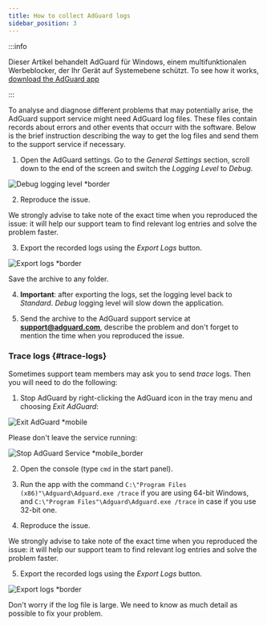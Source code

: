 ```yaml
---
title: How to collect AdGuard logs
sidebar_position: 3
---
```


:::info

Dieser Artikel behandelt AdGuard für Windows, einem multifunktionalen Werbeblocker, der Ihr Gerät auf Systemebene schützt. To see how it works, [download the AdGuard app](https://adguard.com/download.html?auto=true)

:::

To analyse and diagnose different problems that may potentially arise, the AdGuard support service might need AdGuard log files. These files contain records about errors and other events that occurr with the software. Below is the brief instruction describing the way to get the log files and send them to the support service if necessary.

1. Open the AdGuard settings. Go to the *General Settings* section, scroll down to the end of the screen and switch the *Logging Level* to *Debug*.

![Debug logging level *border](https://cdn.adtidy.org/content/kb/ad_blocker/windows/solving-problems/adg-logs-1.png)

2. Reproduce the issue.

We strongly advise to take note of the exact time when you reproduced the issue: it will help our support team to find relevant log entries and solve the problem faster.

3. Export the recorded logs using the *Export Logs* button.

![Export logs *border](https://cdn.adtidy.org/content/kb/ad_blocker/windows/solving-problems/adg-logs-2.png)

Save the archive to any folder.

4. **Important**: after exporting the logs, set the logging level back to *Standard*. *Debug* logging level will slow down the application.

5. Send the archive to the AdGuard support service at **support@adguard.com**, describe the problem and don't forget to mention the time when you reproduced the issue.

### Trace logs {#trace-logs}

Sometimes support team members may ask you to send *trace* logs. Then you will need to do the following:

1. Stop AdGuard by right-clicking the AdGuard icon in the tray menu and choosing *Exit AdGuard*:

![Exit AdGuard *mobile](https://cdn.adtidy.org/content/kb/ad_blocker/windows/solving-problems/adg-logs-3.png)

Please don't leave the service running:

![Stop AdGuard Service *mobile_border](https://cdn.adtidy.org/public/Adguard/kb/newscreenshots/En/eng_logs_4.png)

2. Open the console (type `cmd` in the start panel).

3. Run the app with the command `C:\"Program Files (x86)"\Adguard\Adguard.exe /trace` if you are using 64-bit Windows, and `C:\"Program Files"\Adguard\Adguard.exe /trace` in case if you use 32-bit one.

4. Reproduce the issue.

We strongly advise to take note of the exact time when you reproduced the issue: it will help our support team to find relevant log entries and solve the problem faster.

5. Export the recorded logs using the *Export Logs* button.

![Export logs *border](https://cdn.adtidy.org/content/kb/ad_blocker/windows/solving-problems/adg-logs-2.png)

Don't worry if the log file is large. We need to know as much detail as possible to fix your problem.
